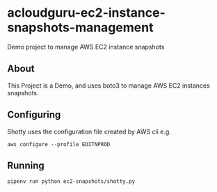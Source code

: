 # acloudguru-ec2-instance-snapshots-management
Demo project to manage AWS EC2 instance snapshots

## About
This Project is a Demo, and uses boto3 to manage AWS EC2 instances snapshots.

## Configuring
Shotty uses the configuration file created by AWS cli  e.g.

`aws configure --profile EDITNPROD`

## Running
`pipenv run python ec2-snapshots/shotty.py`
